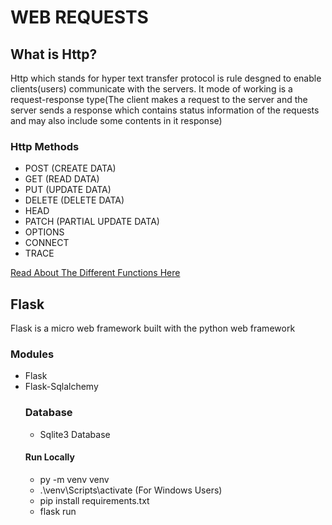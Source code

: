 
<h1>WEB REQUESTS</h1>

<section>
<h2>What is Http? </h2>
<p>Http which stands for hyper text transfer protocol is rule desgned to enable clients(users) communicate with the servers. It mode of working is a request-response type(The client makes a request to the server and the server sends a response which contains status information of the requests and may also include some contents in it response) </p>
<h3>Http Methods</h3>
<ul>
<li>POST (CREATE DATA)</li>
<li>GET (READ DATA)</li>
<li>PUT (UPDATE DATA)</li>
<li>DELETE (DELETE DATA)</li>
<li>HEAD</li>
<li>PATCH (PARTIAL UPDATE DATA)</li>
<li>OPTIONS</li>
<li>CONNECT</li>
<li>TRACE</li>
</ul>

<a href="https://www.w3schools.com/tags/ref_httpmethods.asp">Read About The Different Functions Here</a>
</section>
<section>
    <h2>Flask</h2>
    <p>Flask is a micro web framework built with the python web framework</p>
    <h3>Modules</h3>
    <ul>
    <li>Flask</li>
    <li>Flask-Sqlalchemy</li>
    <h3>Database</h3>
    <ul>
    <li>Sqlite3 Database</li>
    </ul>
    <h4>Run Locally</h4>
    <ul>
    <li>py -m venv venv</li>
    <li>.\venv\Scripts\activate <span>(For Windows Users)</span></li>
    <li>pip install requirements.txt</li>
    <li>flask run</li>
    </ul>  
</section>